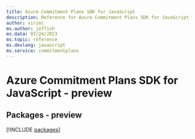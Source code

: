 ```yaml
---
title: Azure Commitment Plans SDK for JavaScript
description: Reference for Azure Commitment Plans SDK for JavaScript
author: xirzec
ms.author: jeffish
ms.data: 07/24/2023
ms.topic: reference
ms.devlang: javascript
ms.service: commitmentplans
---
```

# Azure Commitment Plans SDK for JavaScript - preview
## Packages - preview
[!INCLUDE [packages](commitment-plans-index.md)]